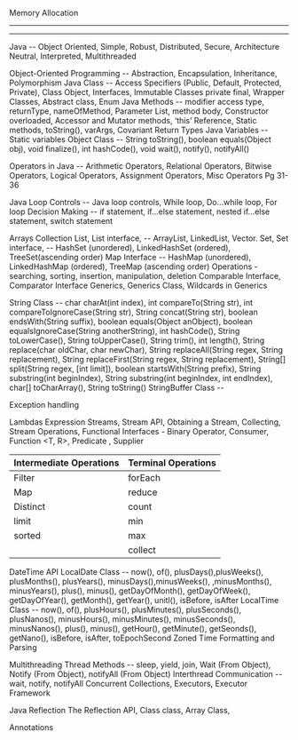 Memory Allocation

------
-----
Java -- Object Oriented, Simple, Robust, Distributed, Secure, Architecture Neutral, Interpreted, Multithreaded

Object-Oriented Programming -- Abstraction, Encapsulation, Inheritance, Polymorphism
Java Class -- Access Specifiers (Public, Default, Protected, Private), Class Object, Interfaces, Immutable Classes private final, Wrapper Classes, Abstract class, Enum
Java Methods -- modifier access type, returnType, nameOfMethod, Parameter List, method body, Constructor overloaded, Accessor and Mutator methods, ‘this’ Reference, Static methods, toString(), varArgs, Covariant Return Types
Java Variables -- Static variables
Object Class -- String toString(), boolean equals(Object obj), void finalize(), int hashCode(), void wait(), notify(), notifyAll() 

Operators in Java -- Arithmetic Operators, Relational Operators, Bitwise Operators, Logical Operators, Assignment Operators, Misc Operators Pg 31-36

Java Loop Controls -- Java loop controls, While loop, Do…while loop, For loop
Decision Making -- if statement, if…else statement, nested if…else statement, switch statement

Arrays
Collection
List, List<E> interface, -- ArrayList, LinkedList, Vector.
Set, Set<E> interface, -- HashSet (unordered), LinkedHashSet (ordered), TreeSet(ascending order)
Map Interface --  HashMap (unordered), LinkedHashMap (ordered), TreeMap (ascending order)
Operations - searching, sorting, insertion, manipulation, deletion 
Comparable Interface, Comparator Interface
Generics, Generics Class, Wildcards in Generics

String Class -- char charAt(int index), int compareTo(String str), int compareToIgnoreCase(String str), String concat(String str), boolean endsWith(String suffix), boolean equals(Object anObject),  boolean equalsIgnoreCase(String anotherString), int hashCode(), String toLowerCase(), String toUpperCase(), String trim(), int length(), String replace(char oldChar, char newChar), String replaceAll(String regex, String replacement), String replaceFirst(String regex, String replacement), 
String[] split(String regex, [int limit]), boolean startsWith(String prefix), String substring(int beginIndex), String substring(int beginIndex, int endIndex), char[] toCharArray(), String toString()
StringBuffer Class -- 

Exception handling

Lambdas Expression
Streams, Stream API, Obtaining a Stream, Collecting, Stream Operations,
Functional Interfaces - Binary Operator<T>, Consumer<T>, Function <T, R>, Predicate <T>, Supplier<T>

| Intermediate Operations | Terminal Operations |
| --- | --- |
|   Filter  |   forEach  |
|   Map  |   reduce  |
|   Distinct  |   count  |
|   limit  |   min  |
|   sorted  |   max  |
|     |   collect  |

DateTime API
LocalDate Class -- now(), of(), plusDays(),plusWeeks(), plusMonths(), plusYears(), minusDays(),minusWeeks(), ,minusMonths(), minusYears(), plus(), minus(), getDayOfMonth(), getDayOfWeek(), getDayOfYear(), getMonth(), getYear(), unitl(), isBefore, isAfter
LocalTime Class -- now(), of(), plusHours(), plusMinutes(), plusSeconds(), plusNanos(), minusHours(), minusMinutes(), minusSeconds(), minusNanos(), plus(), minus(), getHour(), getMinute(), getSeonds(), getNano(), isBefore, isAfter, toEpochSecond
Zoned Time
Formatting and Parsing

Multithreading
Thread Methods -- sleep, yield, join, Wait (From Object), Notify (From Object), notifyAll (From Object)
Interthread Communication -- wait, notify, notifyAll
Concurrent Collections, Executors, Executor Framework

Java Reflection
The Reflection API, Class class, Array Class, 

Annotations